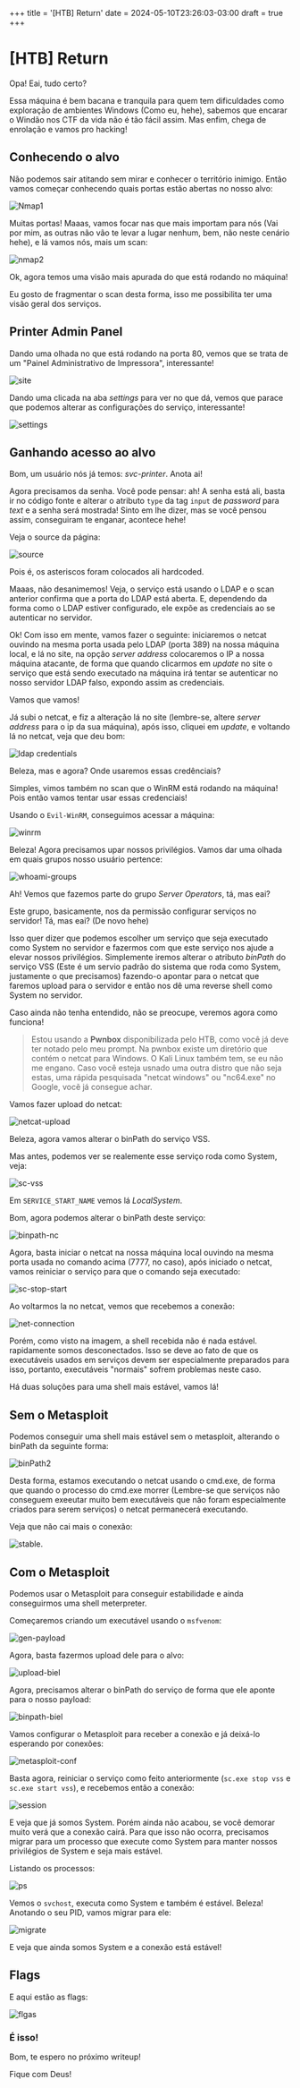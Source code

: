 +++
title = '[HTB] Return'
date = 2024-05-10T23:26:03-03:00
draft = true
+++

# [HTB] Return

Opa! Eai, tudo certo?

Essa máquina é bem bacana e tranquila para quem tem dificuldades como exploração de ambientes Windows (Como eu, hehe), sabemos que encarar o Windão nos CTF da vida não é tão fácil assim. Mas enfim, chega de enrolação e vamos pro hacking!

## Conhecendo o alvo
Não podemos sair atitando sem mirar e conhecer o território inimigo. Então vamos começar conhecendo quais portas estão abertas no nosso alvo:

![Nmap1](https://raw.githubusercontent.com/bielzaoo/bielzaoo.github.io/main/images/return-htb/nmap1.png)

Muitas portas! Maaas, vamos focar nas que mais importam para nós (Vai por mim, as outras não vão te levar a lugar nenhum, bem, não neste cenário hehe), e lá vamos nós, mais um scan:

![nmap2](https://raw.githubusercontent.com/bielzaoo/bielzaoo.github.io/main/images/return-htb/nmap2.png)

Ok, agora temos uma visão mais apurada do que está rodando no máquina!

Eu gosto de fragmentar o scan desta forma, isso me possibilita ter uma visão geral dos serviços.

## Printer Admin Panel
Dando uma olhada no que está rodando na porta 80, vemos que se trata de um "Painel Administrativo de Impressora", interessante!

![site](https://raw.githubusercontent.com/bielzaoo/bielzaoo.github.io/main/images/return-htb/site.png)

Dando uma clicada na aba *settings* para ver no que dá, vemos que parace que podemos alterar as configurações do serviço, interessante!

![settings](https://raw.githubusercontent.com/bielzaoo/bielzaoo.github.io/main/images/return-htb/settings-site.png)

## Ganhando acesso ao alvo
Bom, um usuário nós já temos: *svc-printer*.  Anota ai!

Agora precisamos da senha. Você pode pensar: ah! A senha está ali, basta ir no código fonte e alterar o atributo `type` da tag `input` de *password* para *text* e a senha será mostrada! Sinto em lhe dizer, mas se você pensou assim, conseguiram te enganar, acontece hehe!

Veja o source da página:

![source](https://raw.githubusercontent.com/bielzaoo/bielzaoo.github.io/main/images/return-htb/settings-site.png)

Pois é, os asteriscos foram colocados ali hardcoded.

Maaas, não desanimemos! Veja, o serviço está usando o LDAP e o scan anterior confirma que a porta do LDAP está aberta. E, dependendo da forma como o LDAP estiver configurado, ele expõe as credenciais ao se autenticar no servidor.

Ok! Com isso em mente, vamos fazer o seguinte: iniciaremos o netcat ouvindo na mesma porta usada pelo LDAP (porta 389) na nossa máquina local, e lá no site, na opção *server address* colocaremos o IP a nossa máquina atacante, de forma que quando clicarmos em *update* no site o serviço que está sendo executado na máquina irá tentar se autenticar no nosso servidor LDAP falso, expondo assim as credenciais.

Vamos que vamos!

Já subi o netcat, e fiz a alteração lá no site (lembre-se, altere *server address* para o ip da sua máquina), após isso, cliquei em *update*, e voltando lá no netcat, veja que deu bom:

![ldap credentials](https://raw.githubusercontent.com/bielzaoo/bielzaoo.github.io/main/images/return-htb/ldap-creds.png)

Beleza, mas e agora? Onde usaremos essas credênciais?

Simples, vimos também no scan que o WinRM está rodando na máquina! Pois então vamos tentar usar essas credenciais!

Usando o `Evil-WinRM`, conseguimos  acessar a máquina:

![winrm](https://github.com/bielzaoo/bielzaoo.github.io/blob/main/images/return-htb/winrm-login.png?raw=true)

Beleza! Agora precisamos upar nossos privilégios. Vamos dar uma olhada em quais grupos nosso usuário pertence:

![whoami-groups](https://github.com/bielzaoo/bielzaoo.github.io/blob/main/images/return-htb/whoami-groups.png?raw=true)

Ah! Vemos que fazemos parte do grupo *Server Operators*, tá, mas eai?

Este grupo, basicamente, nos da permissão configurar serviços no servidor! Tá, mas eai? (De novo hehe)

Isso quer dizer que podemos escolher um serviço que seja executado como System no servidor e fazermos com que este serviço nos ajude a elevar nossos privilégios. Simplemente iremos alterar o atributo *binPath* do serviço VSS (Este é um servio padrão do sistema que roda como System, justamente o que precisamos) fazendo-o apontar para o netcat que faremos upload para o servidor e então nos dê uma reverse shell como System no servidor.

Caso ainda não tenha entendido, não se preocupe, veremos agora como funciona!

> Estou usando a **Pwnbox** disponibilizada pelo HTB, como você já deve ter notado pelo meu prompt. Na pwnbox existe um diretório que contém o netcat para Windows. O Kali Linux também tem, se eu não me engano. Caso você esteja usnado uma outra distro que não seja estas, uma rápida pesquisada "netcat windows" ou "nc64.exe" no Google, vocẽ já consegue achar.

Vamos fazer upload do netcat:

![netcat-upload](https://github.com/bielzaoo/bielzaoo.github.io/blob/main/images/return-htb/upload-ncat.png?raw=true)

Beleza, agora vamos alterar o binPath do serviço VSS.

Mas antes, podemos ver se realemente esse serviço roda como System, veja:

![sc-vss](https://github.com/bielzaoo/bielzaoo.github.io/blob/main/images/return-htb/sc-vss.png?raw=true)

Em `SERVICE_START_NAME` vemos lá *LocalSystem*.

Bom, agora podemos alterar o binPath deste serviço:

![binpath-nc](https://github.com/bielzaoo/bielzaoo.github.io/blob/main/images/return-htb/binpath_alterado.png?raw=true)

Agora, basta iniciar o netcat na nossa máquina local  ouvindo na mesma porta usada no comando acima (7777, no caso), após iniciado o netcat, vamos reiniciar o serviço para que o comando seja executado:

![sc-stop-start](https://github.com/bielzaoo/bielzaoo.github.io/blob/main/images/return-htb/sc-stop-start.png?raw=true)

Ao voltarmos la no netcat, vemos que recebemos a conexão:

![net-connection](https://github.com/bielzaoo/bielzaoo.github.io/blob/main/images/return-htb/ncat-connection.png?raw=true)

Porém, como visto na imagem, a shell recebida não é nada estável. rapidamente somos desconectados. Isso se deve ao fato de que os executáveis usados em serviços devem ser especialmente preparados para isso, portanto, executáveis "normais" sofrem problemas neste caso.

Há duas soluções para uma shell mais estável, vamos lá!

## Sem o Metasploit
Podemos conseguir uma shell mais estável sem o metasploit, alterando o binPath da seguinte forma:

![binPath2](https://github.com/bielzaoo/bielzaoo.github.io/blob/main/images/return-htb/binpath-updated2.png?raw=true)

Desta forma, estamos executando o netcat usando o cmd.exe, de forma que quando o processo do cmd.exe morrer (Lembre-se que serviços não conseguem exeeutar muito bem executáveis que não foram especialmente criados para serem serviços) o netcat permanecerá executando.

Veja que não cai mais o conexão:

![stable](https://github.com/bielzaoo/bielzaoo.github.io/blob/main/images/return-htb/shell-system-stable.png?raw=true).

## Com o Metasploit
Podemos usar o Metasploit para conseguir estabilidade e ainda conseguirmos uma shell meterpreter.

Começaremos criando um executável usando o `msfvenom`:

![gen-payload](https://github.com/bielzaoo/bielzaoo.github.io/blob/main/images/return-htb/gen-payload.png?raw=true)

Agora, basta fazermos upload dele para o alvo:

![upload-biel](https://github.com/bielzaoo/bielzaoo.github.io/blob/main/images/return-htb/upload-biel.png?raw=true)

Agora, precisamos alterar o binPath do serviço de forma que ele aponte para o nosso payload:

![binpath-biel](https://github.com/bielzaoo/bielzaoo.github.io/blob/main/images/return-htb/binpath-biel.png?raw=true)

Vamos configurar o Metasploit para receber a conexão e já deixá-lo esperando por conexões:

![metasploit-conf](https://github.com/bielzaoo/bielzaoo.github.io/blob/main/images/return-htb/metasploit-conf.png?raw=true)

Basta agora, reiniciar o serviço como feito anteriormente (`sc.exe stop vss` e `sc.exe start vss`), e recebemos então a conexão:

![session](https://github.com/bielzaoo/bielzaoo.github.io/blob/main/images/return-htb/sessions-meterpreter.png?raw=true)

E veja que já somos System. Porém ainda não acabou, se você demorar muito verá que a conexão cairá. Para que isso não ocorra, precisamos migrar para um processo que execute como System para manter nossos privilégios de System e seja mais estável.

Listando os processos:

![ps](https://github.com/bielzaoo/bielzaoo.github.io/blob/main/images/return-htb/ps.png?raw=true)

Vemos o `svchost`, executa como System e também é estável. Beleza! Anotando o seu PID, vamos migrar para ele:

![migrate](https://github.com/bielzaoo/bielzaoo.github.io/blob/main/images/return-htb/migrate.png?raw=true)

E veja que ainda somos System e a conexão está estável!

## Flags

E aqui estão as flags:

![flgas](https://github.com/bielzaoo/bielzaoo.github.io/blob/main/images/return-htb/user-root-flag.png?raw=true)

### É isso!
Bom, te espero no próximo writeup!

Fique com Deus!
